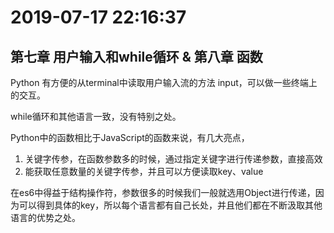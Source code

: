 # 2019-07-17 22:16:37



## 第七章 用户输入和while循环 & 第八章 函数



Python 有方便的从terminal中读取用户输入流的方法 input，可以做一些终端上的交互。

while循环和其他语言一致，没有特别之处。



Python中的函数相比于JavaScript的函数来说，有几大亮点，



1. 关键字传参，在函数参数多的时候，通过指定关键字进行传递参数，直接高效
2. 能获取任意数量的关键字传参，并且可以方便读取key、value



在es6中得益于结构操作符，参数很多的时候我们一般就选用Object进行传递，因为可以得到具体的key，所以每个语言都有自己长处，并且他们都在不断汲取其他语言的优势之处。

